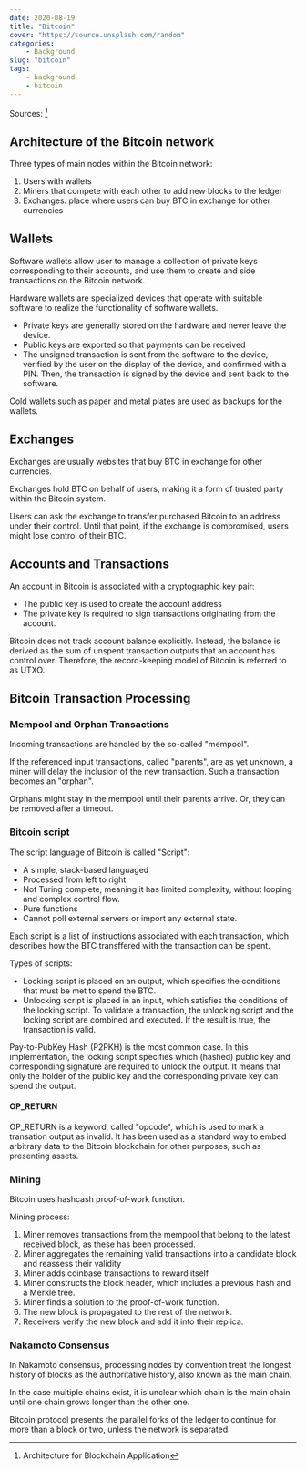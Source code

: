 ```yaml
---
date: 2020-08-19
title: "Bitcoin"
cover: "https://source.unsplash.com/random"
categories: 
    - Background
slug: "bitcoin"
tags:
    - background
    - bitcoin
---
```


Sources: [^1]

## Architecture of the Bitcoin network

Three types of main nodes within the Bitcoin network:

1. Users with wallets
2. Miners that compete with each other to add new blocks to the ledger
3. Exchanges: place where users can buy BTC in exchange for other currencies

## Wallets

Software wallets allow user to manage a collection of private keys corresponding to their accounts, and use them to create and side transactions on the Bitcoin network. 

Hardware wallets are specialized devices that operate with suitable software to realize the functionality of software wallets.

- Private keys are generally stored on the hardware and never leave the device. 
- Public keys are exported so that payments can be received
- The unsigned transaction is sent from the software to the device, verified by the user on the display of the device, and confirmed with a PIN. Then, the transaction is signed by the device and sent back to the software. 

Cold wallets such as paper and metal plates are used as backups for the wallets. 

## Exchanges

Exchanges are usually websites that buy BTC in exchange for other currencies. 

Exchanges hold BTC on behalf of users, making it a form of trusted party within the Bitcoin system. 

Users can ask the exchange to transfer purchased Bitcoin to an address under their control. Until that point, if the exchange is compromised, users might lose control of their BTC. 

## Accounts and Transactions

An account in Bitcoin is associated with a cryptographic key pair:

- The public key is used to create the account address
- The private key is required to sign transactions originating from the account. 

Bitcoin does not track account balance explicitly. Instead, the balance is derived as the sum of unspent transaction outputs that an account has control over. Therefore, the record-keeping model of Bitcoin is referred to as UTXO. 

## Bitcoin Transaction Processing

### Mempool and Orphan Transactions

Incoming transactions are handled by the so-called "mempool".

If the referenced input transactions, called "parents", are as yet unknown, a miner will delay the inclusion of the new transaction. Such a transaction becomes an "orphan".

Orphans might stay in the mempool until their parents arrive. Or, they can be removed after a timeout.

### Bitcoin script

The script language of Bitcoin is called "Script":

- A simple, stack-based languaged 
- Processed from left to right
- Not Turing complete, meaning it has limited complexity, without looping and complex control flow.
- Pure functions
- Cannot poll external servers or import any external state.

Each script is a list of instructions associated with each transaction, which describes how the BTC transffered with the transaction can be spent. 

Types of scripts:

- Locking script is placed on an output, which specifies the conditions that must be met to spend the BTC. 
- Unlocking script is placed in an input, which satisfies the conditions of the locking script. To validate a transaction, the unlocking script and the locking script are combined and executed. If the result is true, the transaction is valid. 

Pay-to-PubKey Hash (P2PKH) is the most common case. In this implementation, the locking script specifies which (hashed) public key and corresponding signature are required to unlock the output. It means that only the holder of the public key and the corresponding private key can spend the output. 

#### OP_RETURN

OP_RETURN is a keyword, called "opcode", which is used to mark a transation output as invalid. It has been used as a standard way to embed arbitrary data to the Bitcoin blockchain for other purposes, such as presenting assets. 

### Mining

Bitcoin uses hashcash proof-of-work function. 

Mining process:

1. Miner removes transactions from the mempool that belong to the latest received block, as these has been processed.
2. Miner aggregates the remaining valid transactions into a candidate block and reassess their validity
3. Miner adds coinbase transactions to reward itself
4. Miner constructs the block header, which includes a previous hash and a Merkle tree.
5. Miner finds a solution to the proof-of-work function. 
6. The new block is propagated to the rest of the network. 
7. Receivers verify the new block and add it into their replica. 

### Nakamoto Consensus

In Nakamoto consensus, processing nodes by convention treat the longest history of blocks as the authoritative history, also known as the main chain. 

In the case multiple chains exist, it is unclear which chain is the main chain until one chain grows longer than the other one. 

Bitcoin protocol presents the parallel forks of the ledger to continue for more than a block or two, unless the network is separated. 











[^1]: Architecture for Blockchain Application